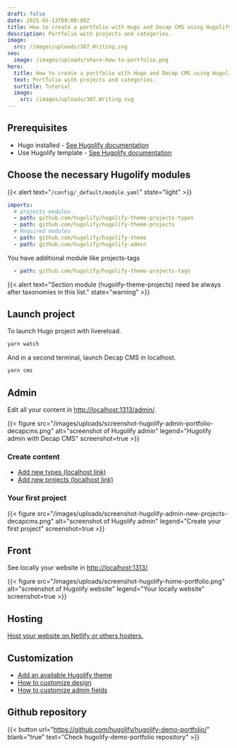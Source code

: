 ```yaml
---
draft: false
date: 2025-05-13T09:00:00Z
title: How to create a portfolio with Hugo and Decap CMS using Hugolify
description: Portfolio with projects and categories.
image:
  src: /images/uploads/307.Writing.svg
seo:
  image: /images/uploads/share-how-to-portfolio.png
hero:
  title: How to create a portfolio with Hugo and Decap CMS using Hugolify
  text: Portfolio with projects and categories.
  surtitle: Tutorial
  image:
    src: /images/uploads/307.Writing.svg
---
```


## Prerequisites

* Hugo installed - [See Hugolify documentation](/docs/getting-started/prerequisites/)
* Use Hugolify template - [See Hugolify documentation](/docs/getting-started/install/) 

## Choose the necessary Hugolify modules

{{< alert text="`/config/_default/module.yaml`" state="light" >}}

```yaml
imports:
  # projects modules
  - path: github.com/hugolify/hugolify-theme-projects-types
  - path: github.com/hugolify/hugolify-theme-projects
  # Required modules
  - path: github.com/hugolify/hugolify-theme
  - path: github.com/hugolify/hugolify-admin
```

You have additional module like projects-tags

```yaml
  - path: github.com/hugolify/hugolify-theme-projects-tags
```

{{< alert text="Section module (hugolify-theme-projects) need be always after taxonomies in this list." state="warning" >}}

## Launch project

To launch Hugo project with livereload.

```bash
yarn watch
```

And in a second terminal, launch Decap CMS in localhost.

```bash
yarn cms
```

## Admin

Edit all your content in [http://localhost:1313/admin/](http://localhost:1313/admin/).

{{< figure src="/images/uploads/screenshot-hugolify-admin-portfolio-decapcms.png" alt="screenshot of Hugolify admin" legend="Hugolify admin with Decap CMS" screenshot=true >}}

### Create content

* [Add new types (localhost link)](http://localhost:1313/admin/#/collections/projects_types/new)
* [Add new projects (localhost link)](http://localhost:1313/admin/#/collections/projects/new)

### Your first project

{{< figure src="/images/uploads/screenshot-hugolify-admin-new-projects-decapcms.png" alt="screenshot of Hugolify admin" legend="Create your first project" screenshot=true >}}

## Front

See locally your website in [http://localhost:1313/](http://localhost:1313/).

{{< figure src="/images/uploads/screenshot-hugolify-home-portfolio.png" alt="screenshot of Hugolify website" legend="Your locally website" screenshot=true >}}

## Hosting

[Host your website on Netlify or others hosters.](/docs/getting-started/hosting/)

## Customization

* [Add an available Hugolify theme](/docs/getting-started/themes/)
* [How to customize design](/docs/getting-started/customization/)
* [How to customize admin fields](/docs/cms/admin/fields/)

## Github repository

{{< button url="https://github.com/hugolify/hugolify-demo-portfolio/" blank="true" text="Check hugolify-demo-portfolio repository" >}}
